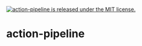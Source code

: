 <p align="left">
  <a href="https://github.com/Porhay/action-pipeline/LICENSE">
    <img src="https://img.shields.io/badge/license-MIT-blue.svg" alt="action-pipeline is released under the MIT license." />
  </a>
</p>

# action-pipeline
